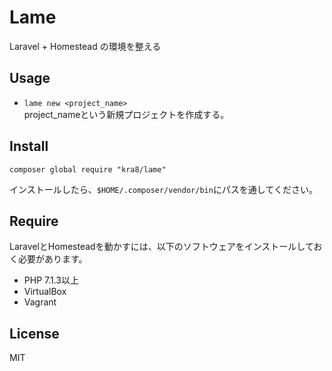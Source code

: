 # Lame
Laravel + Homestead の環境を整える  

## Usage
* `lame new <project_name>`  
project_nameという新規プロジェクトを作成する。

## Install
```
composer global require "kra8/lame"
```

インストールしたら、`$HOME/.composer/vendor/bin`にパスを通してください。

## Require
LaravelとHomesteadを動かすには、以下のソフトウェアをインストールしておく必要があります。

* PHP 7.1.3以上
* VirtualBox
* Vagrant

## License
MIT
